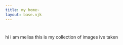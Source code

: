 ```yaml
---
title: my home~
layout: base.njk
---
```


# 
hi i am melisa this is my collection of images ive taken 
